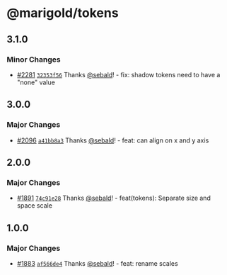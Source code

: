 # @marigold/tokens

## 3.1.0

### Minor Changes

- [#2281](https://github.com/marigold-ui/marigold/pull/2281) [`32353f56`](https://github.com/marigold-ui/marigold/commit/32353f56728ddc02e8b4ec848184b7dc5e5f9d19) Thanks [@sebald](https://github.com/sebald)! - fix: shadow tokens need to have a "none" value

## 3.0.0

### Major Changes

- [#2096](https://github.com/marigold-ui/marigold/pull/2096) [`a41bb8a3`](https://github.com/marigold-ui/marigold/commit/a41bb8a39ace6006bfc2351f6d4649305bc1d286) Thanks [@sebald](https://github.com/sebald)! - feat: <Stack> can align on x and y axis

## 2.0.0

### Major Changes

- [#1891](https://github.com/marigold-ui/marigold/pull/1891) [`74c91e28`](https://github.com/marigold-ui/marigold/commit/74c91e289ffadfc082a548fc55ab9bd315ac1d8a) Thanks [@sebald](https://github.com/sebald)! - feat(tokens): Separate size and space scale

## 1.0.0

### Major Changes

- [#1883](https://github.com/marigold-ui/marigold/pull/1883) [`af566de4`](https://github.com/marigold-ui/marigold/commit/af566de483e80bfedcd09b073be8559eebf17fca) Thanks [@sebald](https://github.com/sebald)! - feat: rename scales
